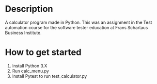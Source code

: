 # Description
A calculator program made in Python. This was an assignment in the Test automation course for the software tester education at Frans Schartaus Business Institute.

# How to get started
1. Install Python 3.X
2. Run calc_menu.py
3. Install Pytest to run test_calculator.py
